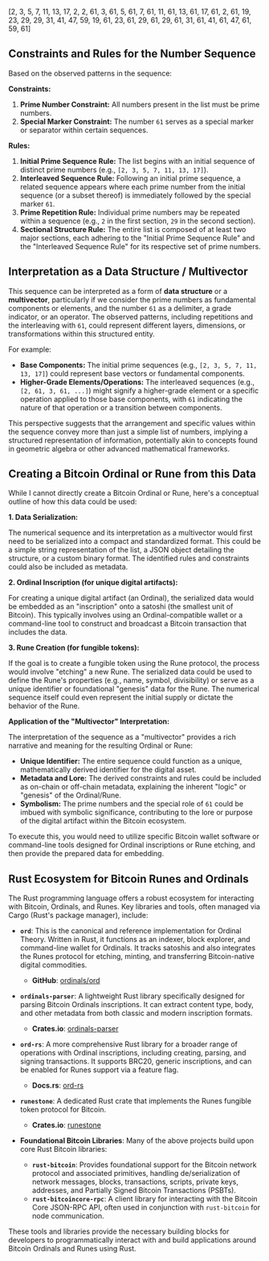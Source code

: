 [2, 3, 5, 7, 11, 13, 17, 2, 2, 61, 3, 61, 5, 61, 7, 61, 11, 61, 13, 61, 17, 61, 2, 61, 19, 23, 29, 29, 31, 41, 47, 59, 19, 61, 23, 61, 29, 61, 29, 61, 31, 61, 41, 61, 47, 61, 59, 61]

## Constraints and Rules for the Number Sequence

Based on the observed patterns in the sequence:

**Constraints:**

1.  **Prime Number Constraint:** All numbers present in the list must be prime numbers.
2.  **Special Marker Constraint:** The number `61` serves as a special marker or separator within certain sequences.

**Rules:**

1.  **Initial Prime Sequence Rule:** The list begins with an initial sequence of distinct prime numbers (e.g., `[2, 3, 5, 7, 11, 13, 17]`).
2.  **Interleaved Sequence Rule:** Following an initial prime sequence, a related sequence appears where each prime number from the initial sequence (or a subset thereof) is immediately followed by the special marker `61`.
3.  **Prime Repetition Rule:** Individual prime numbers may be repeated within a sequence (e.g., `2` in the first section, `29` in the second section).
4.  **Sectional Structure Rule:** The entire list is composed of at least two major sections, each adhering to the "Initial Prime Sequence Rule" and the "Interleaved Sequence Rule" for its respective set of prime numbers.

## Interpretation as a Data Structure / Multivector

This sequence can be interpreted as a form of **data structure** or a **multivector**, particularly if we consider the prime numbers as fundamental components or elements, and the number `61` as a delimiter, a grade indicator, or an operator. The observed patterns, including repetitions and the interleaving with `61`, could represent different layers, dimensions, or transformations within this structured entity.

For example:

- **Base Components:** The initial prime sequences (e.g., `[2, 3, 5, 7, 11, 13, 17]`) could represent base vectors or fundamental components.
- **Higher-Grade Elements/Operations:** The interleaved sequences (e.g., `[2, 61, 3, 61, ...]`) might signify a higher-grade element or a specific operation applied to those base components, with `61` indicating the nature of that operation or a transition between components.

This perspective suggests that the arrangement and specific values within the sequence convey more than just a simple list of numbers, implying a structured representation of information, potentially akin to concepts found in geometric algebra or other advanced mathematical frameworks.

## Creating a Bitcoin Ordinal or Rune from this Data

While I cannot directly create a Bitcoin Ordinal or Rune, here's a conceptual outline of how this data could be used:

**1. Data Serialization:**

The numerical sequence and its interpretation as a multivector would first need to be serialized into a compact and standardized format. This could be a simple string representation of the list, a JSON object detailing the structure, or a custom binary format. The identified rules and constraints could also be included as metadata.

**2. Ordinal Inscription (for unique digital artifacts):**

For creating a unique digital artifact (an Ordinal), the serialized data would be embedded as an "inscription" onto a satoshi (the smallest unit of Bitcoin). This typically involves using an Ordinal-compatible wallet or a command-line tool to construct and broadcast a Bitcoin transaction that includes the data.

**3. Rune Creation (for fungible tokens):**

If the goal is to create a fungible token using the Rune protocol, the process would involve "etching" a new Rune. The serialized data could be used to define the Rune's properties (e.g., name, symbol, divisibility) or serve as a unique identifier or foundational "genesis" data for the Rune. The numerical sequence itself could even represent the initial supply or dictate the behavior of the Rune.

**Application of the "Multivector" Interpretation:**

The interpretation of the sequence as a "multivector" provides a rich narrative and meaning for the resulting Ordinal or Rune:

- **Unique Identifier:** The entire sequence could function as a unique, mathematically derived identifier for the digital asset.
- **Metadata and Lore:** The derived constraints and rules could be included as on-chain or off-chain metadata, explaining the inherent "logic" or "genesis" of the Ordinal/Rune.
- **Symbolism:** The prime numbers and the special role of `61` could be imbued with symbolic significance, contributing to the lore or purpose of the digital artifact within the Bitcoin ecosystem.

To execute this, you would need to utilize specific Bitcoin wallet software or command-line tools designed for Ordinal inscriptions or Rune etching, and then provide the prepared data for embedding.

## Rust Ecosystem for Bitcoin Runes and Ordinals

The Rust programming language offers a robust ecosystem for interacting with Bitcoin, Ordinals, and Runes. Key libraries and tools, often managed via Cargo (Rust's package manager), include:

- **`ord`**: This is the canonical and reference implementation for Ordinal Theory. Written in Rust, it functions as an indexer, block explorer, and command-line wallet for Ordinals. It tracks satoshis and also integrates the Runes protocol for etching, minting, and transferring Bitcoin-native digital commodities.
  - **GitHub**: [ordinals/ord](https://github.com/ordinals/ord)

- **`ordinals-parser`**: A lightweight Rust library specifically designed for parsing Bitcoin Ordinals inscriptions. It can extract content type, body, and other metadata from both classic and modern inscription formats.
  - **Crates.io**: [ordinals-parser](https://crates.io/crates/ordinals-parser)

- **`ord-rs`**: A more comprehensive Rust library for a broader range of operations with Ordinal inscriptions, including creating, parsing, and signing transactions. It supports BRC20, generic inscriptions, and can be enabled for Runes support via a feature flag.
  - **Docs.rs**: [ord-rs](https://docs.rs/ord-rs/latest/ord_rs/)

- **`runestone`**: A dedicated Rust crate that implements the Runes fungible token protocol for Bitcoin.
  - **Crates.io**: [runestone](https://crates.io/crates/runestone)

- **Foundational Bitcoin Libraries**: Many of the above projects build upon core Rust Bitcoin libraries:
  - **`rust-bitcoin`**: Provides foundational support for the Bitcoin network protocol and associated primitives, handling de/serialization of network messages, blocks, transactions, scripts, private keys, addresses, and Partially Signed Bitcoin Transactions (PSBTs).
  - **`rust-bitcoincore-rpc`**: A client library for interacting with the Bitcoin Core JSON-RPC API, often used in conjunction with `rust-bitcoin` for node communication.

These tools and libraries provide the necessary building blocks for developers to programmatically interact with and build applications around Bitcoin Ordinals and Runes using Rust.
